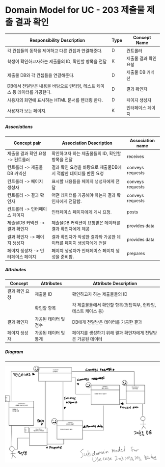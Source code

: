 # Domain Model for UC - 203 제출물 제출 결과 확인

| Responsibility Description                                   | Type | Concept Name      |
| ------------------------------------------------------------ | ---- | ----------------- |
| 각 컨셉들의 동작을 제어하고 다른 컨셉과 연결해준다.          | D    | 컨트롤러          |
| 학생이 확인하고자하는 제출물의 ID, 확인할 항목을 전달            | K    | 제출물 결과 확인 요청  |
| 제출물 DB와 각 컨셉들을 연결해준다.                 | D    | 제출물 DB 커넥션         |
| DB에서 전달받은 내용을 바탕으로 런타임, 테스트 케이스 등 데이터를 가공한다. | D    | 결과 확인자     |
| 사용자의 화면에 표시하는 HTML 문서를 렌더링 한다.            | D    | 페이지 생성자     |
| 사용자가 보는 페이지.                                        | K    | 인터페이스 페이지 |

##### Associations

| Concept pair                       | Association Description                                      | Association name |
| ---------------------------------- | ------------------------------------------------------------ | ---------------- |
| 제출물 결과 확인 요청 -> 컨트롤러       | 확인하고자 하는 제출물들의 ID, 확인할 항목을 전달            | receives         |
| 컨트롤러 -> 제출물DB 커넥션              | 결과 확인 요청을 바탕으로 제출물DB에서 적합한 데이터를 반환 요청 | conveys requests |
| 컨트롤러 -> 페이지 생성자          | 표시할 내용들을 페이지 생성자에게 전달                       | conveys requests |
| 컨트롤러 -> 결과 확인자         | 어떤 데이터를 가공해야 하는지 결과 확인자에게 전달함.      | conveys requests |
| 컨트롤러 -> 인터페이스 페이지      | 인터페이스 페이지에게 게시 요청.                             | posts            |
| 제출물DB 커넥션 -> 결과 확인자        | 제출물DB 커넥션이 요청받은 데이터를 결과 확인자에게 제공         | provides data    |
| 결과 확인자 -> 페이지 생성자     | 결과 확인자가 작성한 결과와 가공한 데이터를 페이지 생성자에게 전달 | provides data    |
| 페이지 생성자 -> 인터페이스 페이지 | 페이지 생성자가 인터페이스 페이지 생성을 준비함.             | prepares         |

##### Attributes

| Concept          | Attributes            | Attribute Description                                        |
| ---------------- | --------------------- | ------------------------------------------------------------ |
| 결과 확인 요청 | 제출물 ID             | 확인하고자 하는 제출물들의 ID                                |
|                  | 확인할 항목           | 각 제출물들에서 확인할 항목(정답여부, 런타임, 테스트 케이스 등)     |
| 결과 확인자    | 가공된 데이터 및 점수 | DB에게 전달받은 데이터를 가공한 결과                         |
| 페이지 생성자    | 가공된 데이터 및 통계 | 페이지를 생성하기 위해 결과 확인자에게 전달받은 가공된 데이터 |

##### Diagram
-------
![DM203](https://github.com/SSSSEN666789/SPAMS/blob/main/Domain%20Model/Module2_Students/img/DM203.jpg)